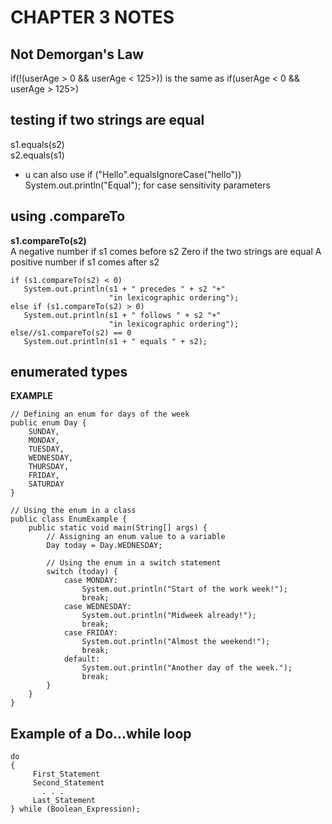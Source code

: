 # CHAPTER 3 NOTES

## Not Demorgan's Law
if(!(userAge > 0 && userAge < 125>))
is the same as 
if(userAge < 0 && userAge > 125>)

## testing if two strings are equal
s1.equals(s2) <br>
s2.equals(s1) <br>
- u can also use
if ("Hello".equalsIgnoreCase("hello"))
     System.out.println("Equal");
for case sensitivity parameters

## using .compareTo
**s1.compareTo(s2)** <br>
A negative number if s1 comes before s2
Zero if the two strings are equal
A positive number if s1 comes after s2

```
if (s1.compareTo(s2) < 0)
   System.out.println(s1 + " precedes " + s2 "+"
                      "in lexicographic ordering");
else if (s1.compareTo(s2) > 0)
   System.out.println(s1 + " follows " + s2 "+"
                      "in lexicographic ordering");
else//s1.compareTo(s2) == 0
   System.out.println(s1 + " equals " + s2);
```
## enumerated types
**EXAMPLE**
```
// Defining an enum for days of the week
public enum Day {
    SUNDAY,
    MONDAY,
    TUESDAY,
    WEDNESDAY,
    THURSDAY,
    FRIDAY,
    SATURDAY
}

// Using the enum in a class
public class EnumExample {
    public static void main(String[] args) {
        // Assigning an enum value to a variable
        Day today = Day.WEDNESDAY;

        // Using the enum in a switch statement
        switch (today) {
            case MONDAY:
                System.out.println("Start of the work week!");
                break;
            case WEDNESDAY:
                System.out.println("Midweek already!");
                break;
            case FRIDAY:
                System.out.println("Almost the weekend!");
                break;
            default:
                System.out.println("Another day of the week.");
                break;
        }
    }
}

```
## Example of a Do...while loop
```
do 
{
     First_Statement
     Second_Statement
       . . .
     Last_Statement 
} while (Boolean_Expression);
```
